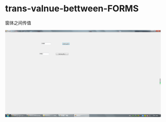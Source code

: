 # trans-valnue-bettween-FORMS
窗体之间传值



![截图](https://github.com/FriedrichWilhelmNietzsche/trans-valnue-bettween-FORMS/blob/master/screenshoot.png)
